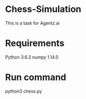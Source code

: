# Chess-Simulation
This is a task for Agentz.ai
# Requirements
Python 3.6.3
numpy 1.14.0
# Run command
python3 chess.py
